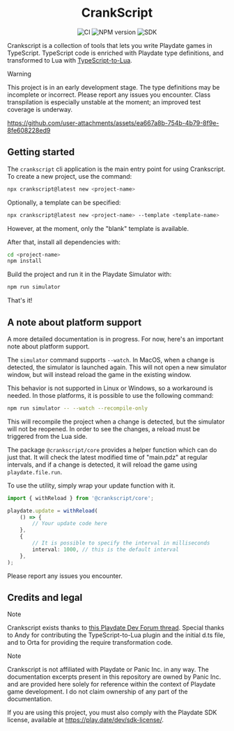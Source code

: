 <h1 align="center">CrankScript</h1>

<p align="center">
  <img src="https://github.com/crankscript/crankscript/actions/workflows/ci.yml/badge.svg" alt="CI">
  <img src="https://img.shields.io/npm/v/crankscript.svg" alt="NPM version">
  <img src="https://img.shields.io/badge/SDK-2.7.5-FFC733" alt="SDK">
</p>

Crankscript is a collection of tools that lets you write Playdate games in TypeScript. TypeScript code is enriched with Playdate type definitions, and transformed to Lua with [TypeScript-to-Lua](https://typescripttolua.github.io/).

> [!WARNING]
> This project is in an early development stage. The type definitions may be incomplete or incorrect. Please report any issues you encounter. Class transpilation is especially unstable at the moment; an improved test coverage is underway.

https://github.com/user-attachments/assets/ea667a8b-754b-4b79-8f9e-8fe608228ed9

## Getting started

The `crankscript` cli application is the main entry point for using Crankscript. To create a new project, use the command:

```sh
npx crankscript@latest new <project-name>
```

Optionally, a template can be specified:

```sh
npx crankscript@latest new <project-name> --template <template-name>
```

However, at the moment, only the "blank" template is available.

After that, install all dependencies with:

```sh
cd <project-name>
npm install
```

Build the project and run it in the Playdate Simulator with:

```sh
npm run simulator
```

That's it!

## A note about platform support

A more detailed documentation is in progress. For now, here's an important note about platform support.

The `simulator` command supports `--watch`. In MacOS, when a change is detected, the simulator is launched again. This will not open a new simulator window, but will instead reload the game in the existing window.

This behavior is not supported in Linux or Windows, so a workaround is needed. In those platforms, it is possible to use the following command:

```sh
npm run simulator -- --watch --recompile-only
```

This will recompile the project when a change is detected, but the simulator will not be reopened. In order to see the changes, a reload must be triggered from the Lua side.

The package `@crankscript/core` provides a helper function which can do just that. It will check the latest modified time of "main.pdz" at regular intervals, and if a change is detected, it will reload the game using `playdate.file.run`.

To use the utility, simply wrap your update function with it.

```ts
import { withReload } from '@crankscript/core';

playdate.update = withReload(
    () => {
        // Your update code here
    },
    {
        // It is possible to specify the interval in milliseconds
        interval: 1000, // this is the default interval
    },
);
```

Please report any issues you encounter.

## Credits and legal

> [!NOTE]
> Crankscript exists thanks to [this Playdate Dev Forum thread](https://devforum.play.date/t/playdate-sdk-with-typescript/). Special thanks to Andy for contributing the TypeScript-to-Lua plugin and the initial d.ts file, and to Orta for providing the require transformation code.

> [!NOTE]
> Crankscript is not affiliated with Playdate or Panic Inc. in any way.
> The documentation excerpts present in this repository are owned by Panic Inc. and are provided here solely for reference
> within the context of Playdate game development. I do not claim ownership of any part of the documentation.
>
> If you are using this project, you must also comply with the Playdate SDK license, available at https://play.date/dev/sdk-license/.
